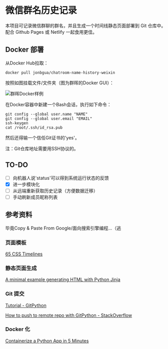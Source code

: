 # 微信群名历史记录

本项目可记录微信群聊的群名，并且生成一个时间线静态页面部署到 Git 仓库中。配合 Github Pages 或 Netlify 一起食用更佳。

## Docker 部署

从Docker Hub拉取：

```shell
docker pull jonbgua/chatroom-name-history-weixin
```

按照如图挂载文件/文件夹（图为群晖的Docker GUI）：

![群晖Docker样例](https://cdn.jsdelivr.net/gh/jianggua/chatroom-name-history-weixin@master/docs/docker_setting_1.png)

在Docker容器中新建一个Bash会话，执行如下命令：

```shell
git config --global user.name "NAME"
git config --global user.email "EMAIL"
ssh-keygen
cat /root/.ssh/id_rsa.pub
```

然后还得输一个信任Git证书的'yes'。

注：Git仓库地址需要用SSH协议的。

## TO-DO

- [ ] 向机器人说'status'可以得到系统运行状态的反馈
- [x] 进一步模块化
- [ ] 从远端重新获取历史记录（方便数据迁移）
- [ ] 手动刷新成员昵称列表

## 参考资料

毕竟Copy & Paste From Google/面向搜索引擎编程…（逃

### 页面模板

[65 CSS Timelines](https://freefrontend.com/css-timelines/)

### 静态页面生成

[A minimal example generating HTML with Python Jinja](https://code-maven.com/minimal-example-generating-html-with-python-jinja)

### Git 提交

[Tutorial - GitPython](https://gitpython.readthedocs.io/en/stable/tutorial.html)

[How to push to remote repo with GitPython - StackOverflow](https://stackoverflow.com/questions/41429525/how-to-push-to-remote-repo-with-gitpython)

### Docker 化

[Containerize a Python App in 5 Minutes](https://www.wintellect.com/containerize-python-app-5-minutes/)

